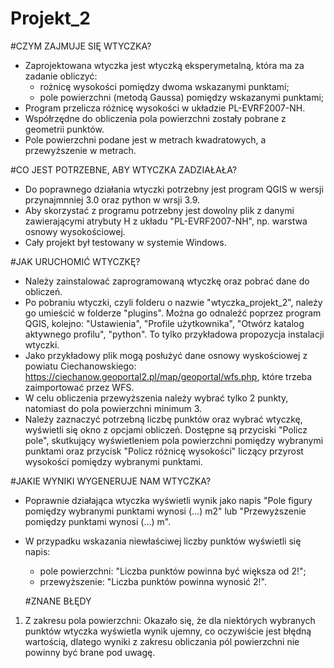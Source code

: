 # Projekt_2

#CZYM ZAJMUJE SIĘ WTYCZKA?
+ Zaprojektowana wtyczka jest wtyczką eksperymetalną, która ma za zadanie obliczyć:
    - rożnicę wysokości pomiędzy dwoma wskazanymi punktami;
    - pole powierzchni (metodą Gaussa) pomiędzy wskazanymi punktami;
+ Program przelicza różnicę wysokości w układzie PL-EVRF2007-NH.
+ Współrzędne do obliczenia pola powierzchni zostały pobrane z geometrii punktów.
+ Pole powierzchni podane jest w metrach kwadratowych, a przewyższenie w metrach.

#CO JEST POTRZEBNE, ABY WTYCZKA ZADZIAŁAŁA?
+ Do poprawnego działania wtyczki potrzebny jest program QGIS w wersji przynajmnniej 3.0 oraz python w wrsji 3.9.
+ Aby skorzystać z programu potrzebny jest dowolny plik z danymi zawierającymi atrybuty H z układu "PL-EVRF2007-NH", np. warstwa osnowy wysokościowej.
+ Cały projekt był testowany w systemie Windows.

#JAK URUCHOMIĆ WTYCZKĘ?
 +  Należy zainstalować zaprogramowaną wtyczkę oraz pobrać dane do obliczeń.
 +  Po pobraniu wtyczki, czyli folderu o nazwie "wtyczka_projekt_2", należy go umieścić w folderze "plugins". Można go odnaleźć poprzez program QGIS, kolejno: "Ustawienia", "Profile użytkownika", "Otwórz katalog aktywnego profilu", "python". To tylko przykładowa propozycja instalacji wtyczki. 
 +  Jako przykładowy plik mogą posłużyć dane osnowy wyskościowej z powiatu Ciechanowskiego: https://ciechanow.geoportal2.pl/map/geoportal/wfs.php, które trzeba zaimportować przez WFS.
 +  W celu obliczenia przewyższenia należy wybrać tylko 2 punkty, natomiast do pola powierzchni minimum 3.
 +  Należy zaznaczyć potrzebną liczbę punktów oraz wybrać wtyczkę, wyświetli się okno z opcjami obliczeń. Dostępne są przyciski "Policz pole", skutkujący wyświetleniem pola powierzchni pomiędzy wybranymi punktami oraz przycisk "Policz różnicę wysokości" liczący przyrost wysokości pomiędzy wybranymi punktami.

#JAKIE WYNIKI WYGENERUJE NAM WTYCZKA?
 + Poprawnie działająca wtyczka wyświetli wynik jako napis "Pole figury pomiędzy wybranymi punktami wynosi (...) m2" lub "Przewyższenie pomiędzy punktami wynosi (...) m".
+ W przypadku wskazania niewłaściwej liczby punktów wyświetli się napis:
    - pole powierzchni: "Liczba punktów powinna być większa od 2!";
    - przewyższenie: "Liczba punktów powinna wynosić 2!".
  
  #ZNANE BŁĘDY
1) Z zakresu pola powierzchni: Okazało się, że dla niektórych wybranych punktów wtyczka wyświetla wynik ujemny, co oczywiście jest błędną wartością, dlatego wyniki z zakresu obliczania pól powierzchni nie powinny być brane pod uwagę.
  
